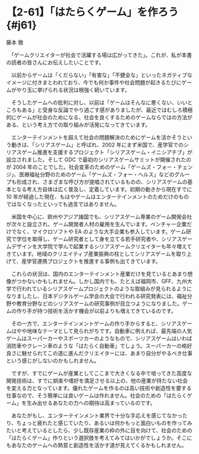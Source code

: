 # 【2-61】「はたらくゲーム」を作ろう{#j61}

<div class="author">藤本 徹</div>

　「ゲームクリエイターが社会で活躍する場は広がってきた」。これが、私が本書の読者の皆さんにお伝えしたいことです。

　以前からゲームは「くだらない」「有害な」「不健全な」といったネガティブなイメージに付きまとわれており、今でも何か事件や社会問題が起きるたびにゲームがやり玉に挙げられる状況は根強く続いています。

　そうしたゲームへの批判に対し、以前は「ゲームはそんなに悪くない、いいところもある」と受身な反論でやり過ごす感がありましたが、最近ではむしろ積極的にゲームが社会のためになる、社会を良くするためのゲームならではの方法がある、という考え方での取り組みが活発になってきています。

　エンターテインメントを超えて社会の問題解決のためにゲームを活かそうという動きは、「シリアスゲーム」と呼ばれ、2002 年にまず米国で、産学官でのシリアスゲーム推進を支援するプロジェクト「シリアスゲーム・イニシアチブ」が設立されました。そして GDC で最初のシリアスゲームサミットが開催されたのが 2004 年のことでした。社会変革のためのゲーム「ゲームズ・フォー・チェンジ」、医療福祉分野のためのゲーム「ゲームズ・フォー・ヘルス」などのグループも形成され、さまざまな呼び方が提唱されているものの、シリアスゲームの基本となる考え方自体は広く普及し、定着しています。初期の動きから現在すでに 10 年が経過した現在、もはやゲームはエンターテインメントのためだけのものではなくなったといっても過言ではありません。

　米国を中心に、欧州やアジア諸国でも、シリアスゲーム専業のゲーム開発会社が次々と設立され、ゲーム開発者人材の雇用を生んでいます。ベンチャー企業だけでなく、マイクロソフトや EA のような大手企業も参入しています。ゲーム研究で学位を取得し、ゲーム研究者として身を立てる若手研究者や、シリアスゲームデザインを大学院で学んで起業するシリアスゲームクリエイターも年々増えてきています。地域のクリエイティブ産業振興の柱としてシリアスゲームを取り上げて、産学官連携プロジェクトを推進する事例も出てきています。

　これらの状況は、国内のエンターテインメント産業だけを見ているとあまり想像がつかないかもしれません。しかし国内でも、たとえば福岡市、GFF、九州大学で行われているシリアスゲームプロジェクトのような取組みが見られるようになりましたし、日本デジタルゲーム学会の大会で行われる研究発表には、福祉分野や教育分野などのシリアスゲームの研究事例が目立つようになりました。ゲームの作り手が持つ技術を活かす機会が以前よりも増えてきているのです。

　その一方で、エンターテインメントゲームの作り手からすると、シリアスゲームはやや地味なテーマとして見られがちです。自動車に例えれば、最先端の人気ゲームはスーパーカーやスポーツカーのようなもので、シリアスゲームはいわば消防車やクレーン車のような「はたらく自動車」でしょう。スーパーカーの格好良さに魅せられてこの道に進んだクリエイターには、あまり自分がやるべき仕事という感じがしないのかもしれません。

　ですが、すでにゲームが産業としてここまで大きくなる中で培ってきた高度な開発技術は、すでに娯楽や嗜好を満足させる以上の、他の産業が持たない社会を変える力となっています。優れたゲームを作るのは高い技術や創造性を要する仕事なので、そう簡単には良いゲームは作れません。社会のための「はたらくゲーム」を生み出せるあなたの力への期待は高まっているのです。

　あなたがもし、エンターテインメント業界で十分な手応えを感じてなかったり、ちょっと疲れたと感じていたり、あるいは何かもっと面白いものを作ってみたいと考えているとしたら、少し既存産業の枠の外に目を向けて、社会のための「はたらくゲーム」作りという選択肢を考えてみてはいかがでしょうか。そこにもあなたのゲームへの熱意と創造性を活かす道が見えてくるかもしれません。
